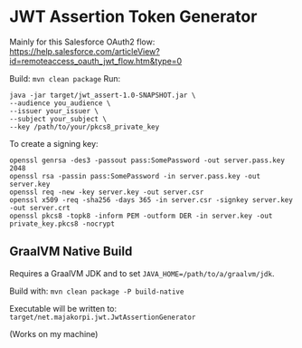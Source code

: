 # JWT Assertion Token Generator

Mainly for this Salesforce OAuth2 flow: https://help.salesforce.com/articleView?id=remoteaccess_oauth_jwt_flow.htm&type=0

Build: `mvn clean package`
Run: 
```
java -jar target/jwt_assert-1.0-SNAPSHOT.jar \
--audience you_audience \
--issuer your_issuer \
--subject your_subject \
--key /path/to/your/pkcs8_private_key
```

To create a signing key:

```
openssl genrsa -des3 -passout pass:SomePassword -out server.pass.key 2048
openssl rsa -passin pass:SomePassword -in server.pass.key -out server.key
openssl req -new -key server.key -out server.csr
openssl x509 -req -sha256 -days 365 -in server.csr -signkey server.key -out server.crt
openssl pkcs8 -topk8 -inform PEM -outform DER -in server.key -out private_key.pkcs8 -nocrypt
```

## GraalVM Native Build

Requires a GraalVM JDK and to set `JAVA_HOME=/path/to/a/graalvm/jdk`.

Build with: `mvn clean package -P build-native`

Executable will be written to: `target/net.majakorpi.jwt.JwtAssertionGenerator`

(Works on my machine)
